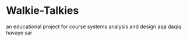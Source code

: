 # Walkie-Talkies
an educational project for course systems analysis and design
aqa daqiq havaye sar
